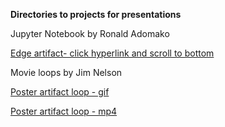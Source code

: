 **Directories to projects for presentations**

Jupyter Notebook by Ronald Adomako 

[Edge artifact- click hyperlink and scroll to bottom](https://nbviewer.org/github/adomakor412/PRESENTATION/blob/main/AMS_GEO_XO/AMS_presentation.ipynb)

Movie loops by Jim Nelson

[Poster artifact loop - gif](https://cimss.ssec.wisc.edu/goes/rt/jimn/adomako/ams2022_poster/adomako_ams2022_poster_artifacts_loop_1fps.gif)

[Poster artifact loop - mp4](https://cimss.ssec.wisc.edu/goes/rt/jimn/adomako/ams2022_poster/adomako_ams2022_poster_artifacts_loop_1fps.mp4)

